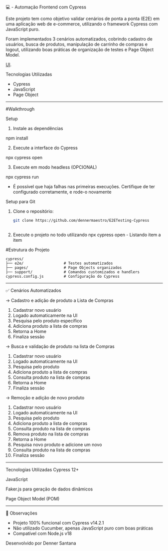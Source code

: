  💻  - Automação Frontend com Cypress

Este projeto tem como objetivo validar cenários de ponta a ponta (E2E) em uma aplicação web de e-commerce, utilizando o framework Cypress com JavaScript puro.

Foram implementados 3 cenários automatizados, cobrindo cadastro de usuários, busca de produtos, manipulação de carrinho de compras e logout, utilizando boas práticas de organização de testes e Page Object Model.

[UI](https://front.serverest.dev//).



 Tecnologias Utilizadas

- Cypress
- JavaScript
- Page Object

---

#Walkthrough

Setup

1. Instale as dependências 

npm install

2. Execute a interface do Cypress

npx cypress open

3. Execute em modo headless (OPCIONAL)

npx cypress run


* É possível que haja falhas nas primeiras execuções. Certifique de ter configurado corretamente, e rode-o novamente



Setup para Git

1. Clone o repositório:
   ```bash
   git clone https://github.com/dennermaestro/E2ETesting-Cypress
  
2. Execute o projeto no todo utilizando npx cypress open - Listando item a item


#Estrutura do Projeto

```
cypress/
├── e2e/                  # Testes automatizados
├── pages/                # Page Objects organizados
├── support/              # Comandos customizados e handlers
cypress.config.js         # Configuração do Cypress
```

---

 ✅ Cenários Automatizados

-> Cadastro e adição de produto a Lista de Compras

1. Cadastrar novo usuário
2. Logado automaticamente na UI
3. Pesquisa pelo produto específico
4. Adiciona produto a lista de compras
5. Retorna a Home
6. Finaliza sessão


-> Busca e validação de produto na lista de Compras

1. Cadastrar novo usuário
2. Logado automaticamente na UI
3. Pesquisa pelo produto
4. Adiciona produto a lista de compras
5. Consulta produto na lista de compras
6. Retorna a Home
7. Finaliza sessão


 -> Remoção e adição de novo produto

1. Cadastrar novo usuário
2. Logado automaticamente na UI
3. Pesquisa pelo produto
4. Adiciona produto a lista de compras
5. Consulta produto na lista de compras
6. Remova produto na lista de compras
7. Retorna a Home
8. Pesquisa novo produto e adicione um novo
9. Consulta produto na lista de compras
10. Finaliza sessão



------
 Tecnologias Utilizadas
Cypress 12+

JavaScript

Faker.js para geração de dados dinâmicos

Page Object Model (POM)

---
📌 Observações

- Projeto 100% funcional com Cypress v14.2.1
- Não utilizado Cucumber, apenas JavaScript puro com boas práticas
- Compatível com Node.js v18

Desenvolvido por Denner Santana


